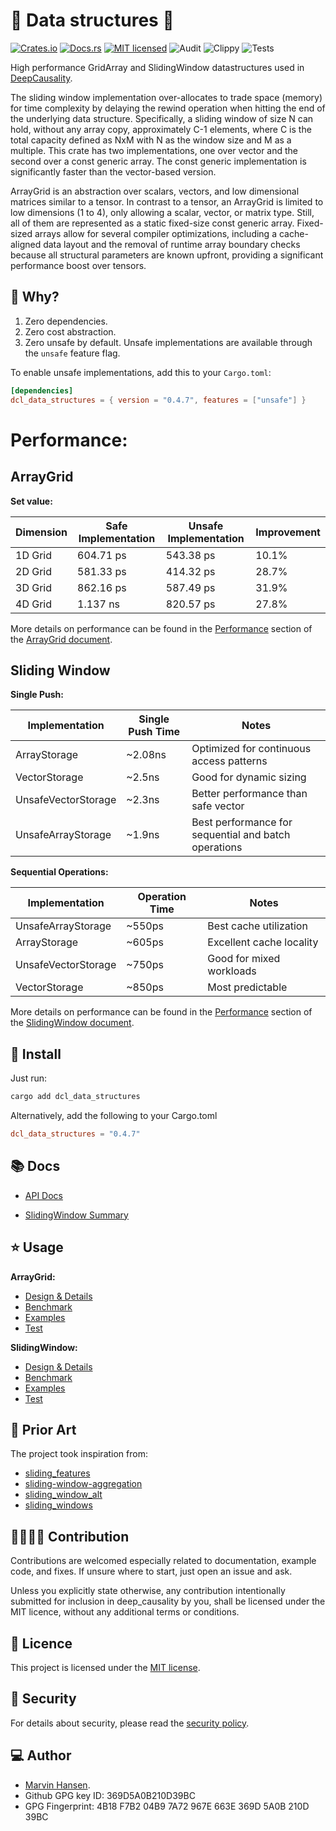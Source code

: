 [//]: # (---)

[//]: # (SPDX-License-Identifier: MIT)

[//]: # (---)

# 🏁 Data structures 🏁

[![Crates.io][crates-badge]][crates-url]
[![Docs.rs][docs-badge]][docs-url]
[![MIT licensed][mit-badge]][mit-url]
![Audit][audit-url]
![Clippy][clippy-url]
![Tests][test-url]

[crates-badge]: https://img.shields.io/badge/Crates.io-Latest-blue

[crates-url]: https://crates.io/crates/dcl_data_structures

[docs-badge]: https://img.shields.io/badge/Docs.rs-Latest-blue

[docs-url]: https://docs.rs/dcl_data_structures/latest/dcl_data_structures/

[mit-badge]: https://img.shields.io/badge/License-MIT-blue.svg

[mit-url]: https://github.com/deepcausality-rs/deep_causality/blob/main/LICENSE

[audit-url]: https://github.com/deepcausality-rs/deep_causality/actions/workflows/audit.yml/badge.svg

[clippy-url]: https://github.com/deepcausality-rs/deep_causality/actions/workflows/rust-clippy.yml/badge.svg

[test-url]: https://github.com/deepcausality-rs/deep_causality/actions/workflows/run_tests.yml/badge.svg

High performance GridArray and SlidingWindow datastructures used in [DeepCausality](https://github.com/deepcausality-rs/deep_causality).

The sliding window implementation over-allocates to trade space (memory) for time complexity by delaying the rewind
operation when hitting the end of the underlying data structure.
Specifically, a sliding window of size N can hold, without any array copy, approximately C-1 elements,
where C is the total capacity defined as NxM with N as the window size and M as a multiple.
This crate has two implementations, one over vector and the second over a const generic array. The const generic
implementation is significantly faster than the vector-based version.

ArrayGrid is an abstraction over scalars, vectors, and low dimensional matrices similar to a tensor.
In contrast to a tensor, an ArrayGrid is limited to low dimensions (1 to 4), only allowing a scalar,
vector, or matrix type. Still, all of them are represented as a static fixed-size const generic array.
Fixed-sized arrays allow for several compiler optimizations, including a cache-aligned data layout and the removal of
runtime array boundary checks because all structural parameters are known upfront, providing a significant performance
boost over tensors.

## 🤔 Why?

1) Zero dependencies.
2) Zero cost abstraction.
3) Zero unsafe by default. Unsafe implementations are available through the `unsafe` feature flag.

To enable unsafe implementations, add this to your `Cargo.toml`:
```toml
[dependencies]
dcl_data_structures = { version = "0.4.7", features = ["unsafe"] }
```

# Performance:

## ArrayGrid

**Set value:**

| Dimension | Safe Implementation | Unsafe Implementation | Improvement |
|-----------|-------------------|---------------------|-------------|
| 1D Grid   | 604.71 ps        | 543.38 ps          | 10.1%       |
| 2D Grid   | 581.33 ps        | 414.32 ps          | 28.7%       |
| 3D Grid   | 862.16 ps        | 587.49 ps          | 31.9%       |
| 4D Grid   | 1.137 ns         | 820.57 ps          | 27.8%       |

More details on performance can be found in the [Performance](README_ArrayGrid.md#performance) section
of the [ArrayGrid document](README_ArrayGrid.md).


## Sliding Window

**Single Push:**

| Implementation      	| Single Push Time 	| Notes                                                	|
|---------------------	|------------------	|------------------------------------------------------	|
| ArrayStorage        	| ~2.08ns          	| Optimized for continuous access patterns             	|
| VectorStorage       	| ~2.5ns           	| Good for dynamic sizing                              	|
| UnsafeVectorStorage 	| ~2.3ns           	| Better performance than safe vector                  	|
| UnsafeArrayStorage  	| ~1.9ns           	| Best performance for sequential and batch operations 	|


**Sequential Operations:**

| Implementation | Operation Time | Notes                    | 
|----------------|----------------|--------------------------| 
| UnsafeArrayStorage | ~550ps | Best cache utilization   | 
| ArrayStorage | ~605ps | Excellent cache locality | 
| UnsafeVectorStorage | ~750ps | Good for mixed workloads | 
| VectorStorage | ~850ps | Most predictable         |

More details on performance can be found in the [Performance](README_SlidingWindow.md#performance) section
of the [SlidingWindow document](README_SlidingWindow.md).


## 🚀 Install

Just run:

```bash
cargo add dcl_data_structures
```

Alternatively, add the following to your Cargo.toml

```toml
dcl_data_structures = "0.4.7"
```

## 📚 Docs

* [API Docs](https://docs.rs/dcl_data_structures/0.4.3/dcl_data_structures/)

* [SlidingWindow Summary](README_SlidingWindow)

## ⭐ Usage

**ArrayGrid:**
* [Design & Details](README_ArrayGrid)
* [Benchmark](benches/benchmarks)
* [Examples](examples/array_grid.rs)
* [Test](tests/grid_type)

**SlidingWindow:**
* [Design & Details](README_SlidingWindow.md)
* [Benchmark](benches/benchmarks)
* [Examples](examples/sliding_window.rs)
* [Test](tests/window_type)

## 🙏 Prior Art

The project took inspiration from:

* [sliding_features](https://crates.io/crates/sliding_features)
* [sliding-window-aggregation](https://crates.io/crates/sliding-window-aggregation)
* [sliding_window_alt](https://crates.io/crates/sliding_window_alt)
* [sliding_windows](https://crates.io/crates/sliding_windows)

## 👨‍💻👩‍💻 Contribution

Contributions are welcomed especially related to documentation, example code, and fixes.
If unsure where to start, just open an issue and ask.

Unless you explicitly state otherwise, any contribution intentionally submitted for inclusion in deep_causality by you,
shall be licensed under the MIT licence, without any additional terms or conditions.

## 📜 Licence

This project is licensed under the [MIT license](LICENSE).

## 👮️ Security

For details about security, please read
the [security policy](https://github.com/deepcausality-rs/deep_causality/blob/main/SECURITY.md).

## 💻 Author

* [Marvin Hansen](https://github.com/marvin-hansen).
* Github GPG key ID: 369D5A0B210D39BC
* GPG Fingerprint: 4B18 F7B2 04B9 7A72 967E 663E 369D 5A0B 210D 39BC